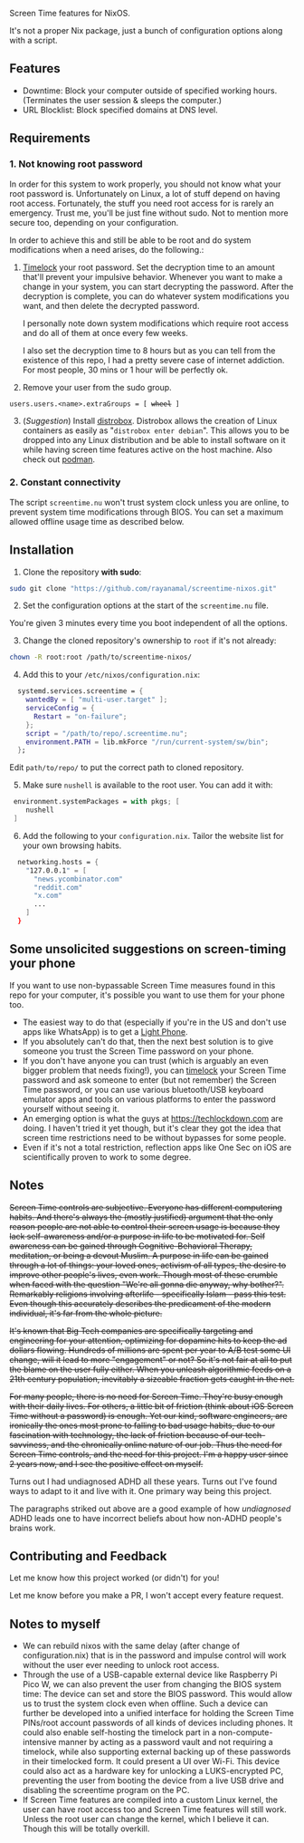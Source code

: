Screen Time features for NixOS. 

It's not a proper Nix package, just a bunch of configuration options along with a script.

## Features

- Downtime: Block your computer outside of specified working hours. (Terminates the user session & sleeps the computer.)
- URL Blocklist: Block specified domains at DNS level.

## Requirements

### 1. Not knowing root password

In order for this system to work properly, you should not know what your root password is. Unfortunately on Linux, a lot of stuff depend on having root access. Fortunately, the stuff you need root access for is rarely an emergency. Trust me, you'll be just fine without sudo. Not to mention more secure too, depending on your configuration. 

In order to achieve this and still be able to be root and do system modifications when a need arises, do the following.:

1. [Timelock](https://github.com/rayanamal/timelock) your root password. Set the decryption time to an amount that'll prevent your impulsive behavior. Whenever you want to make a change in your system, you can start decrypting the password. After the decryption is complete, you can do whatever system modifications you want, and then delete the decrypted password.

    I personally note down system modifications which require root access and do all of them at once every few weeks.

    I also set the decryption time to 8 hours but as you can tell from the existence of this repo, I had a pretty severe case of internet addiction. For most people, 30 mins or 1 hour will be perfectly ok.

2. Remove your user from the sudo group.
<pre><code>users.users.&lt;name&gt;.extraGroups = [ <span style="text-decoration: line-through;">wheel</span> ]
</code></pre>

3. (*Suggestion*) Install [distrobox](https://distrobox.it/). Distrobox allows the creation of Linux containers as easily as "`distrobox enter debian`". This allows you to be dropped into any Linux distribution and be able to install software on it while having screen time features active on the host machine. Also check out [podman](https://podman.io/).

### 2. Constant connectivity

The script `screentime.nu` won't trust system clock unless you are online, to prevent system time modifications through BIOS. You can set a maximum allowed offline usage time as described below.

## Installation

1. Clone the repository **with sudo**:
```bash
sudo git clone "https://github.com/rayanamal/screentime-nixos.git"
```

2. Set the configuration options at the start of the `screentime.nu` file.

You're given 3 minutes every time you boot independent of all the options.

3. Change the cloned repository's ownership to `root` if it's not already:

```bash
chown -R root:root /path/to/screentime-nixos/
```

4. Add this to your `/etc/nixos/configuration.nix`:
```nix
  systemd.services.screentime = {
  	wantedBy = [ "multi-user.target" ];
  	serviceConfig = {
      Restart = "on-failure";
    };
    script = "/path/to/repo/.screentime.nu";
    environment.PATH = lib.mkForce "/run/current-system/sw/bin";
  };
```
Edit `path/to/repo/` to put the correct path to cloned repository.

5. Make sure `nushell` is available to the root user. You can add it with:
```nix
 environment.systemPackages = with pkgs; [
    nushell
 ]
```

6. Add the following to your `configuration.nix`. Tailor the website list for your own browsing habits.
```nix
  networking.hosts = {
    "127.0.0.1" = [
      "news.ycombinator.com"
      "reddit.com"
      "x.com"
      ...
    ]
  }
```

## Some unsolicited suggestions on screen-timing your phone
If you want to use non-bypassable Screen Time measures found in this repo for your computer, it's possible you want to use them for your phone too. 
- The easiest way to do that (especially if you're in the US and don't use apps like WhatsApp) is to get a [Light Phone](https://www.thelightphone.com/). 
- If you absolutely can't do that, then the next best solution is to give someone you trust the Screen Time password on your phone. 
- If you don't have anyone you can trust (which is arguably an even bigger problem that needs fixing!), you can [timelock](https://github.com/rayanamal/timelock) your Screen Time password and ask someone to enter (but not remember) the Screen Time password, or you can use various bluetooth/USB keyboard emulator apps and tools on various platforms to enter the password yourself without seeing it.
- An emerging option is what the guys at https://techlockdown.com are doing. I haven't tried it yet though, but it's clear they got the idea that screen time restrictions need to be without bypasses for some people.
- Even if it's not a total restriction, reflection apps like One Sec on iOS are scientifically proven to work to some degree.

## Notes

~~Screen Time controls are subjective. Everyone has different computering habits. And there's always the (mostly justified) argument that the only reason people are not able to control their screen usage is because they lack self-awareness and/or a purpose in life to be motivated for. Self awareness can be gained through Cognitive-Behavioral Therapy, meditation, or being a devout Muslim. A purpose in life can be gained through a lot of things: your loved ones, activism of all types, the desire to improve other people's lives, even work. Though most of these crumble when faced with the question "We're all gonna die anyway, why bother?". Remarkably religions involving afterlife - specifically Islam - pass this test. Even though this accurately describes the predicament of the modern individual, it's far from the whole picture.~~

~~It's known that Big Tech companies are specifically targeting and engineering for your attention, optimizing for dopamine hits to keep the ad dollars flowing. Hundreds of millions are spent per year to A/B test some UI change, will it lead to more "engagement" or not? So it's not fair at all to put the blame on the user fully either. When you unleash algorithmic feeds on a 21th century population, inevitably a sizeable fraction gets caught in the net.~~

~~For many people, there is no need for Screen Time. They're busy enough with their daily lives. For others, a little bit of friction (think about iOS Screen Time without a password) is enough. Yet our kind, software engineers, are ironically the ones most prone to falling to bad usage habits, due to our fascination with technology, the lack of friction because of our tech-savviness, and the chronically online nature of our job. Thus the need for Screen Time controls, and the need for this project. I'm a happy user since 2 years now, and I see the positive effect on myself.~~

Turns out I had undiagnosed ADHD all these years. Turns out I've found ways to adapt to it and live with it. One primary way being this project.

The paragraphs striked out above are a good example of how *undiagnosed* ADHD leads one to have incorrect beliefs about how non-ADHD people's brains work.

## Contributing and Feedback

Let me know how this project worked (or didn't) for you!

Let me know before you make a PR, I won't accept every feature request.

## Notes to myself

- We can rebuild nixos with the same delay (after change of configuration.nix) that is in the password and impulse control will work without the user ever needing to unlock root access.
- Through the use of a USB-capable external device like Raspberry Pi Pico W, we can also prevent the user from changing the BIOS system time: The device can set and store the BIOS password. This would allow us to trust the system clock even when offline. Such a device can further be developed into a unified interface for holding the Screen Time PINs/root account passwords of all kinds of devices including phones. It could also enable self-hosting the timelock part in a non-compute-intensive manner by acting as a password vault and not requiring a timelock, while also supporting external backing up of these passwords in their timelocked form. It could present a UI over Wi-Fi. This device could also act as a hardware key for unlocking a LUKS-encrypted PC, preventing the user from booting the device from a live USB drive and disabling the screentime program on the PC.
- If Screen Time features are compiled into a custom Linux kernel, the user can have root access too and Screen Time features will still work. Unless the root user can change the kernel, which I believe it can. Though this will be totally overkill.
